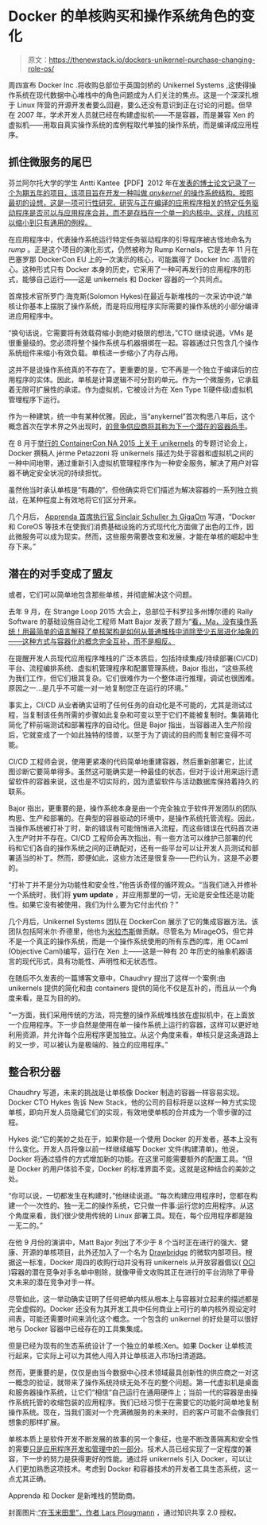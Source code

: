 # Docker 的单核购买和操作系统角色的变化

> 原文：<https://thenewstack.io/dockers-unikernel-purchase-changing-role-os/>

周四宣布 Docker Inc .将收购总部位于英国剑桥的 Unikernel Systems ,这使得操作系统在现代数据中心堆栈中的角色问题成为人们关注的焦点。这是一个深深扎根于 Linux 阵营的开源开发者要么回避，要么还没有意识到正在讨论的问题。但早在 2007 年，学术开发人员就已经在构建虚拟机——不是容器，而是兼容 Xen 的虚拟机——用取自真实操作系统的库例程取代单独的操作系统，而是编译成应用程序。

## 抓住微服务的尾巴

芬兰阿尔托大学的学生 Antti Kantee【PDF】2012 年在[发表的博士论文记录了一个为期五年的项目，该项目旨在开发一种叫做 *anykernel* 的操作系统结构。按照最初的设想，这是一项可行性研究，研究与正在编译的应用程序相关的特定任务驱动程序是否可以与应用程序合并，而不是存档在一个单一的内核中。这样，内核可以缩小到只有通用的例程。](http://lib.tkk.fi/Diss/2012/isbn9789526049175/isbn9789526049175.pdf)

在应用程序中，代表操作系统运行特定任务驱动程序的引导程序被古怪地命名为 *rump* 。正是这个项目的演化形式，仍然被称为 Rump Kernels，它是去年 11 月在巴塞罗那 DockerCon EU 上的一次演示的核心，可能赢得了 Docker Inc .高管的心。这种形式只有 Docker 本身的历史，它采用了一种可再发行的应用程序的形式，能够自己运行——这是 unikernels 和 Docker 容器的一个共同点。

首席技术官所罗门·海克斯(Solomon Hykes)在最近与新堆栈的一次采访中说:“单核让你基本上摆脱了操作系统，而是将应用程序实际需要的操作系统的小部分编译进应用程序中。

“换句话说，它需要将有效载荷缩小到绝对极限的想法，”CTO 继续说道。VMs 是很重量级的。您必须将整个操作系统与机器捆绑在一起。容器通过只包含几个操作系统组件来缩小有效负载。单核进一步缩小了内存占用。

这并不是说操作系统真的不存在了。更重要的是，它不再是一个独立于编译后的应用程序的实体。因此，单核是计算逻辑不可分割的单元。作为一个微服务，它承载着无限可扩展性的承诺。作为虚拟机，它被设计为在 Xen Type 1(硬件级)虚拟机管理程序下运行。

作为一种建筑，统一中有某种优雅。因此，当“anykernel”首次构思八年后，这个概念首次在学术界之外出现时，[的竞争供应商将其称为下一个潜在的容器杀手](https://gigaom.com/2015/10/09/why-unikernels-will-kill-containers-in-five-years/)。

在 8 月于[举行的 ContainerCon NA 2015 上关于 unikernels](http://lccocc2015.sched.org/event/20f3de07d9af141abb85b9c75201f44c) 的专题讨论会上，Docker 撰稿人 jérme Petazzoni 将 unikernels 描述为处于容器和虚拟机之间的一种中间地带，通过重新引入虚拟机管理程序作为一种安全服务，解决了用户对容器不确定安全状况的持续担忧。

虽然他当时承认单核是“有趣的”，但他确实将它们描述为解决容器的一系列独立挑战，在某种程度上有效地将它们区分开来。

几个月后， [Apprenda 首席执行官 Sinclair Schuller 为 GigaOm](https://gigaom.com/2015/10/09/why-unikernels-will-kill-containers-in-five-years/) 写道，“Docker 和 CoreOS 等技术在使我们消费基础设施的方式现代化方面做了出色的工作，因此微服务可以成为现实。然而，这些服务需要改变和发展，才能在单核的崛起中生存下来。”

## 潜在的对手变成了盟友

或者，它们可以简单地包含那些单核，并彻底解决这个问题。

去年 9 月，在 Strange Loop 2015 大会上，总部位于科罗拉多州博尔德的 Rally Software 的基础设施自动化工程师 Matt Bajor 发表了题为“[看，Ma，没有操作系统！用最简单的语言解释了单核架构是如何从普通堆栈中消除至少五层进化抽象的——这种方式与容器化的概念完全互补，而不是相反。](https://www.youtube.com/watch?v=W9F4pn9Lngc)

在提醒开发人员现代应用程序堆栈的广泛本质后，包括持续集成/持续部署(CI/CD)平台、流程编排系统、虚拟机管理程序和配置管理系统，Bajor 指出，“这些系统为我们工作，但它们极其复杂。它们很难作为一个整体进行推理，调试也很困难。原因之一…是几乎不可能一对一地复制您正在运行的环境。”

事实上，CI/CD 从业者确实证明了任何任务的自动化是不可能的，尤其是测试过程，当复制该任务所需的步骤如此复杂和可变以至于它们不能被复制时。集装箱化简化了秤前端测试和部署程序的自动化。但是 Bajor 指出，当容器进入生产阶段后，它就变成了一个如此独特的怪兽，以至于为了调试的目的而复制它变得不可能。

CI/CD 工程师会说，使用更紧凑的代码简单地重建容器，然后重新部署它，比试图诊断它要简单得多。虽然这可能确实是一种最佳的状态，但对于设计用来运行遗留软件的容器来说，这也是不切实际的，因为遗留软件与活动数据库保持着持久的联系。

Bajor 指出，更重要的是，操作系统本身是由一个完全独立于软件开发团队的团队构思、生产和部署的。在典型的容器驱动的环境中，是操作系统托管流程。因此，当操作系统被打补丁时，新的错误有可能悄悄进入流程，而这些错误在代码首次进入生产时并不存在。CI/CD 工程师会再次指出，有一些方法可以维护已部署的代码和它们各自的操作系统之间的正确配对，还有一些平台可以让开发人员测试和部署适当的补丁。然而，即便如此，这些方法还是很复杂——巴约认为，这是不必要的。

“打补丁并不是分为功能性和安全性，”他告诉奇怪的循环观众。“当我们进入并修补一个系统时，我们将 **yum update** ，并应用那里的一切，无论是安全性还是功能性。如果它没有被使用，我们为什么要为它付出代价？”

几个月后，Unikernel Systems 团队在 DockerCon 展示了它的集成容器方法。该团队包括阿米尔·乔德里，他也为[米拉杰斯](https://mirage.io/)做贡献。尽管名为 MirageOS，但它并不是一个真正的操作系统，而是一个操作系统使用的所有东西的库，用 OCaml (Objective Caml)编写，运行在 Xen 上——这是一种有 20 年历史的抽象机器语言的现代形式，具有功能性、声明性和无状态性。

在随后不久发表的一篇博客文章中，Chaudhry 提出了这样一个案例:由 unikernels 提供的简化和由 containers 提供的简化不仅是互补的，而且从一个角度来看，是互为目的的。

“一方面，我们采用传统的方法，将完整的操作系统堆栈放在虚拟机中，在上面放一个应用程序。下一步自然是使用在单一操作系统上运行的容器，这样可以更好地利用资源，并允许每个应用程序更加独立。从这个角度来看，单核只是这条道路上的又一步，可以被认为是极端的、独立的应用程序。”

## 整合积分器

Chaudhry 写道，未来的挑战是让单核像 Docker 制造的容器一样容易实现。Docker CTO Hykes 告诉 New Stack，他的公司的目标将是以这样一种方式实现单核，即向开发人员隐藏它们的实现，有效地使单核的合并成为一个零步骤的过程。

Hykes 说:“它的美妙之处在于，如果你是一个使用 Docker 的开发者，基本上没有什么变化。开发人员将像以前一样继续编写 Docker 文件(构建清单)。他说，Docker 将通过插件的方式增加新的功能。在这里可能需要额外的配置工具。“但是 Docker 的用户体验不变，Docker 的标准界面不变。这就是这种结合的美妙之处。

“你可以说，一切都发生在构建时，”他继续说道。“每次构建应用程序时，您都在构建一个一次性的、独一无二的操作系统，它只做一件事:运行您的应用程序。从这个角度来看，我们很少使用传统的 Linux 部署工具。现在，每个应用程序都是独一无二的。”

在他 9 月份的演讲中，Matt Bajor 列出了不少于 8 个当时正在进行的强大、健康、开源的单核项目，此外还加入了一个名为 [Drawbridge](http://research.microsoft.com/en-us/projects/drawbridge/) 的微软内部项目。根据这一标准，Docker 周四的收购行动并没有将 unikernels 从开放容器倡议( [OCI](https://www.opencontainers.org/) )容器的潜在竞争对手名单中剔除，就像甲骨文收购其正在进行的平台消除了甲骨文未来的潜在竞争对手一样。

尽管如此，这一举动确实证明了任何把单内核从根本上与容器对立起来的描述都是完全虚假的。Docker 还没有为其开发工具中任何商业上可行的单内核外观设定时间表，可能还需要时间来消化这个概念。一个包含的 unikernel 的好处是可以很好地与 Docker 容器中已经存在的工具集集成。

但是已经为现有的生态系统设计了一个独立的单核:Xen。如果 Docker 让单核流行起来，它实际上可以为其他人闯入并让单核进入市场扫清道路。

然而，更重要的是，仅仅是由当今数据中心技术领域最具创新性的供应商之一对这一概念的验证，就带来了操作系统持续无处不在的整个问题。第一代虚拟机是桌面和服务器操作系统，让它们“相信”自己运行在通用硬件上；当前一代的容器是由操作系统托管的收缩包装的应用程序。我们已经习惯于在需要它的功能时简单地复制操作系统。现在，当我们面对一个充满微服务的未来时，旧的客户可能不会像我们想象的那样扩展。

单核本质上是软件开发不断发展的故事的另一个象征，也是不断改善隔离和安全性的需要[只是应用程序开发和管理中的一部分](https://thenewstack.io/continuum-containers-unikernels-serverless-architectures/)。技术人员已经实现了一定程度的兼容，下一步的努力是获得更好的性能。通过将 unikernels 引入 Docker，可以让人们更加熟悉这项技术。考虑到 Docker 和容器技术的开发者工具生态系统，这一点尤其正确。

Apprenda 和 Docker 是新堆栈的赞助商。

封面图片:[“在玉米田里”，作者 Lars Plougmann](https://commons.wikimedia.org/wiki/File:In_the_corn_field.jpg) ，通过知识共享 2.0 授权。

<svg xmlns:xlink="http://www.w3.org/1999/xlink" viewBox="0 0 68 31" version="1.1"><title>Group</title> <desc>Created with Sketch.</desc></svg>